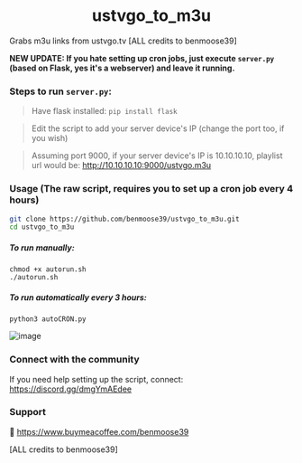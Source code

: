 <h1 align="center"> ustvgo_to_m3u </h1>

Grabs m3u links from ustvgo.tv
[ALL credits to benmoose39]

**NEW UPDATE: If you hate setting up cron jobs, just execute `server.py` (based on Flask, yes it's a webserver) and leave it running.**

### Steps to run `server.py`:
> Have flask installed: `pip install flask`

> Edit the script to add your server device's IP (change the port too, if you wish)

> Assuming port 9000, if your server device's IP is 10.10.10.10, playlist url would be: http://10.10.10.10:9000/ustvgo.m3u

### Usage (The raw script, requires you to set up a cron job every 4 hours)

``` bash
git clone https://github.com/benmoose39/ustvgo_to_m3u.git
cd ustvgo_to_m3u
```
##### To run manually:
```
chmod +x autorun.sh
./autorun.sh
```

##### To run automatically every 3 hours:
```
python3 autoCRON.py
```
![image](https://user-images.githubusercontent.com/29022864/125736630-9f94ed91-ea07-459d-b955-a9dc40f8d50f.png)



### Connect with the community

If you need help setting up the script, connect: https://discord.gg/dmgYmAEdee


### Support

🙂 https://www.buymeacoffee.com/benmoose39

[ALL credits to benmoose39]

